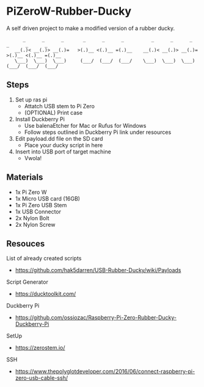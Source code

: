 # PiZeroW-Rubber-Ducky
A self driven project to make a modified version of a rubber ducky. 
```
      _      _      _       _      _      _          _      _      _       _      _      _  
   __(.)< __(.)> __(.)=   >(.)__ <(.)__ =(.)__    __(.)< __(.)> __(.)=   >(.)__ <(.)__ =(.)__
   \___)  \___)  \___)     (___/  (___/  (___/    \___)  \___)  \___)     (___/  (___/  (___/ 
```
## Steps
1. Set up ras pi
      * Attatch USB stem to Pi Zero
      * (OPTIONAL) Print case 
2. Install Duckberry Pi
      * Use balenaEtcher for Mac or Rufus for Windows
      * Follow steps outlined in Duckberry Pi link under resources
3. Edit payload.dd file on the SD card
      * Place your ducky script in here
4. Insert into USB port of target machine
      * Vwola!

## Materials
- 1x Pi Zero W
- 1x Micro USB card (16GB)
- 1x Pi Zero USB Stem
- 1x USB Connector
- 2x Nylon Bolt
- 2x Nylon Screw

## Resouces

List of already created scripts
- https://github.com/hak5darren/USB-Rubber-Ducky/wiki/Payloads

Script Generator
- https://ducktoolkit.com/

Duckberry Pi 
- https://github.com/ossiozac/Raspberry-Pi-Zero-Rubber-Ducky-Duckberry-Pi

SetUp
- https://zerostem.io/

SSH
- https://www.thepolyglotdeveloper.com/2016/06/connect-raspberry-pi-zero-usb-cable-ssh/
